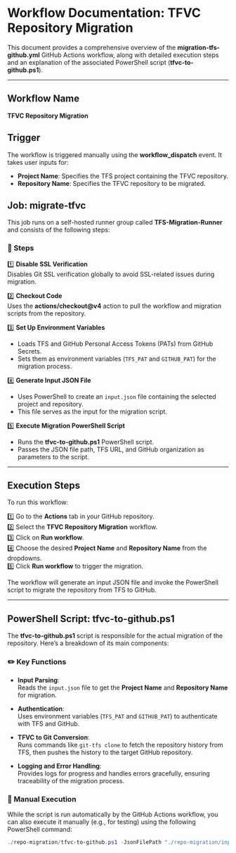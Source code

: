 # Workflow Documentation: TFVC Repository Migration

This document provides a comprehensive overview of the **migration-tfs-github.yml** GitHub Actions workflow, along with detailed execution steps and an explanation of the associated PowerShell script (**tfvc-to-github.ps1**).

---

## Workflow Name

**TFVC Repository Migration**

## Trigger

The workflow is triggered manually using the **workflow_dispatch** event. It takes user inputs for:
- **Project Name**: Specifies the TFS project containing the TFVC repository.
- **Repository Name**: Specifies the TFVC repository to be migrated.

## Job: migrate-tfvc

This job runs on a self-hosted runner group called **TFS-Migration-Runner** and consists of the following steps:

### 🔧 Steps

1️⃣ **Disable SSL Verification**  
Disables Git SSL verification globally to avoid SSL-related issues during migration.

2️⃣ **Checkout Code**  
Uses the **actions/checkout@v4** action to pull the workflow and migration scripts from the repository.

3️⃣ **Set Up Environment Variables**  
- Loads TFS and GitHub Personal Access Tokens (PATs) from GitHub Secrets.
- Sets them as environment variables (`TFS_PAT` and `GITHUB_PAT`) for the migration process.

4️⃣ **Generate Input JSON File**  
- Uses PowerShell to create an `input.json` file containing the selected project and repository.
- This file serves as the input for the migration script.

5️⃣ **Execute Migration PowerShell Script**  
- Runs the **tfvc-to-github.ps1** PowerShell script.
- Passes the JSON file path, TFS URL, and GitHub organization as parameters to the script.

---

## Execution Steps

To run this workflow:

1️⃣ Go to the **Actions** tab in your GitHub repository.  
2️⃣ Select the **TFVC Repository Migration** workflow.  
3️⃣ Click on **Run workflow**.  
4️⃣ Choose the desired **Project Name** and **Repository Name** from the dropdowns.  
5️⃣ Click **Run workflow** to trigger the migration.

The workflow will generate an input JSON file and invoke the PowerShell script to migrate the repository from TFS to GitHub.

---

## PowerShell Script: tfvc-to-github.ps1

The **tfvc-to-github.ps1** script is responsible for the actual migration of the repository. Here’s a breakdown of its main components:

### ✏️ Key Functions

- **Input Parsing**:  
  Reads the `input.json` file to get the **Project Name** and **Repository Name** for migration.

- **Authentication**:  
  Uses environment variables (`TFS_PAT` and `GITHUB_PAT`) to authenticate with TFS and GitHub.

- **TFVC to Git Conversion**:  
  Runs commands like `git-tfs clone` to fetch the repository history from TFS, then pushes the history to the target GitHub repository.

- **Logging and Error Handling**:  
  Provides logs for progress and handles errors gracefully, ensuring traceability of the migration process.

### 🚀 Manual Execution

While the script is run automatically by the GitHub Actions workflow, you can also execute it manually (e.g., for testing) using the following PowerShell command:

```powershell
./repo-migration/tfvc-to-github.ps1 -JsonFilePath "./repo-migration/input.json" -TfsUrl "https://tfs.server.url" -GitHubOrg "github-org-name"
